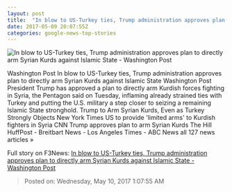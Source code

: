 ```yaml
---
layout: post
title:  "In blow to US-Turkey ties, Trump administration approves plan to directly arm Syrian Kurds against Islamic State - Washington Post"
date: 2017-05-09 20:07:55Z
categories: google-news-top-stories
---
```


![In blow to US-Turkey ties, Trump administration approves plan to directly arm Syrian Kurds against Islamic State - Washington Post](https://img.washingtonpost.com/rf/image_1484w/2010-2019/Wires/Images/2017-04-29/Bloomberg/05935399.jpg)

Washington Post In blow to US-Turkey ties, Trump administration approves plan to directly arm Syrian Kurds against Islamic State Washington Post President Trump has approved a plan to directly arm Kurdish forces fighting in Syria, the Pentagon said on Tuesday, inflaming already strained ties with Turkey and putting the U.S. military a step closer to seizing a remaining Islamic State stronghold. Trump to Arm Syrian Kurds, Even as Turkey Strongly Objects New York Times US to provide 'limited arms' to Kurdish fighters in Syria CNN Trump approves plan to arm Syrian Kurds The Hill HuffPost - Breitbart News - Los Angeles Times - ABC News all 127 news articles »


Full story on F3News: [In blow to US-Turkey ties, Trump administration approves plan to directly arm Syrian Kurds against Islamic State - Washington Post](http://www.f3nws.com/n/CKhstD)

> Posted on: Wednesday, May 10, 2017 1:07:55 AM
